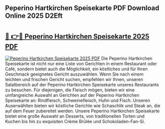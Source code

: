## Peperino Hartkirchen Speisekarte PDF Download Online 2025 D2Eft

# <h2><a href="http://gc96na5.nevu.top/?p=Peperino+Hartkirchen+Speisekarte">🔗 👉🔴 Peperino Hartkirchen Speisekarte 2025 PDF</a></h2>

[![Peperino Hartkirchen Speisekarte 2025 PDF](https://i.imgur.com/dBaPXMq.png)](http://gc96na5.nevu.top/?p=Peperino+Hartkirchen+Speisekarte)
Die Peperino Hartkirchen Speisekarte ist nicht nur eine Liste von Gerichten in einem Restaurant oder Café, sondern bietet auch die Möglichkeit, ein köstliches und für Ihren Geschmack geeignetes Gericht auszuwählen. Wenn Sie nach einem leichten und frischen Gericht suchen, empfehlen wir Ihnen, unseren Salatbereich auf der Peperino Hartkirchen Speisekarte unseres Restaurants zu besuchen. Für diejenigen, die Fleisch mögen, bieten wir eine umfangreiche Auswahl an Gerichten auf der Peperino Hartkirchen Speisekarte an: Rindfleisch, Schweinefleisch, Huhn und Fisch. Unseren Auserwählten bieten wir köstliche Gerichte wie Schaschlik und Steak an, die auf dem Feuer zubereitet werden. Unsere Peperino Hartkirchen Speisekarte bietet eine große Auswahl an Desserts, von traditionellen Torten und Kuchen bis hin zu exquisiten Crème Brûlée und Schokoladen-Fan-Si.
